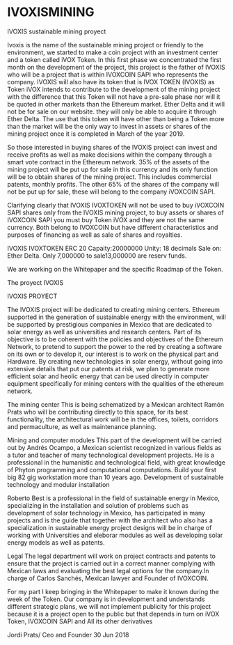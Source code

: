 # IVOXISMINING

IVOXIS sustainable mining proyect

Ivoxis is the name of the sustainable mining project or friendly to the environment, we started to make a coin project with an investment center and a token called iVOX Token. In this first phase we concentrated the first month on the development of the project, this project is the father of IVOXIS who will be a project that is within IVOXCOIN SAPI who represents the company. IVOXIS will also have its token that is IVOX TOKEN (IVOXIS) as Token iVOX intends to contribute to the development of the mining project with the difference that this Token will not have a pre-sale phase nor will it be quoted in other markets than the Ethereum market. Ether Delta and it will not be for sale on our website. they will only be able to acquire it through Ether Delta. The use that this token will have other than being a Token more than the market will be the only way to invest in assets or shares of the mining project once it is completed in March of the year 2019.

So those interested in buying shares of the IVOXIS project can invest and receive profits as well as make decisions within the company through a smart vote contract in the Ethereum network.
35% of the assets of the mining project will be put up for sale in this currency and its only function will be to obtain shares of the mining project. This includes commercial patents, monthly profits. The other 65% of the shares of the company will not be put up for sale, these will belong to the company iVOXCOIN SAPI.

Clarifying clearly that IVOXIS IVOXTOKEN will not be used to buy iVOXCOIN SAPI shares only from the IVOXIS mining project, to buy assets or shares of IVOXCOIN SAPI you must buy Token iVOX and they are not the same currency. Both belong to IVOXCOIN but have different characteristics and purposes of financing as well as sale of shares and royalties.

IVOXIS IVOXTOKEN
ERC 20
Capaity:20000000
Unity: 18 decimals
Sale on: Ether Delta.
Only 7,000000 to sale13,000000 are reserv funds.

We are working on the Whitepaper and the specific Roadmap of the Token.

The proyect IVOXIS

IVOXIS PROYECT

The IVOXIS project will be dedicated to creating mining centers. Ethereum supported in the generation of sustainable energy with the environment, will be supported by prestigious companies in Mexico that are dedicated to solar energy as well as universities and research centers. Part of its objective is to be coherent with the policies and objectives of the Ethereum Network, to pretend to support the power to the red by creating a software on its own or to develop it, our interest is to work on the physical part and Hardware. By creating new technologies in solar energy, without going into extensive details that put our patents at risk, we plan to generate more efficient solar and heolic energy that can be used directly in computer equipment specifically for mining centers with the qualities of the ethereum network.

The mining center
This is being schematized by a Mexican architect Ramón Prats who will be contributing directly to this space, for its best functionality, the architectural work will be in the offices, toilets, corridors and permaculture, as well as maintenance planning.

Mining and computer modules
This part of the development will be carried out by Andrés Ocampo, a Mexican scientist recognized in various fields as a tutor and teacher of many technological development projects. He is a professional in the humanistic and technological field, with great knowledge of Phyton programming and computational computations. Build your first big 82 gig workstation more than 10 years ago.
Development of sustainable technology and modular installation

Roberto Best is a professional in the field of sustainable energy in Mexico, specializing in the installation and solution of problems such as development of solar technology in Mexico, has participated in many projects and is the guide that together with the architect who also has a specialization in sustainable energy project designs will be in charge of working with Universities and eleborar modules as well as developing solar energy models as well as patents.

Legal
The legal department will work on project contracts and patents to ensure that the project is carried out in a correct manner complying with Mexican laws and evaluating the best legal options for the company.In charge of Carlos Sanchés, Mexican lawyer and Founder of IVOXCOIN.

For my part I keep bringing in the Whitepaper to make it known during the week of the Token. Our company is in development and understands different strategic plans, we will not implement publicity for this project because it is a project open to the public but that depends in turn on iVOX Token, IVOXCOIN SAPI and All its other derivatives

Jordi Prats/ Ceo and Founder 30 Jun 2018
